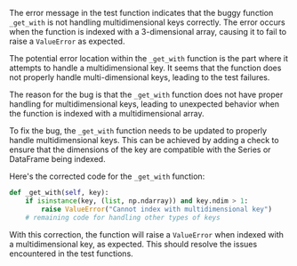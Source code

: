 The error message in the test function indicates that the buggy function `_get_with` is not handling multidimensional keys correctly. The error occurs when the function is indexed with a 3-dimensional array, causing it to fail to raise a `ValueError` as expected.

The potential error location within the `_get_with` function is the part where it attempts to handle a multidimensional key. It seems that the function does not properly handle multi-dimensional keys, leading to the test failures.

The reason for the bug is that the `_get_with` function does not have proper handling for multidimensional keys, leading to unexpected behavior when the function is indexed with a multidimensional array.

To fix the bug, the `_get_with` function needs to be updated to properly handle multidimensional keys. This can be achieved by adding a check to ensure that the dimensions of the key are compatible with the Series or DataFrame being indexed.

Here's the corrected code for the `_get_with` function:

```python
def _get_with(self, key):
    if isinstance(key, (list, np.ndarray)) and key.ndim > 1:
        raise ValueError("Cannot index with multidimensional key")
    # remaining code for handling other types of keys
```

With this correction, the function will raise a `ValueError` when indexed with a multidimensional key, as expected. This should resolve the issues encountered in the test functions.